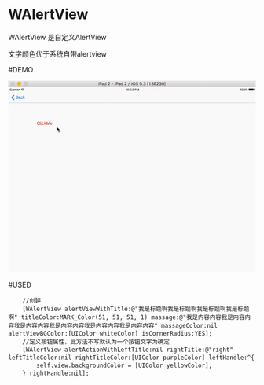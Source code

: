# WAlertView

WAlertView 是自定义AlertView

文字颜色优于系统自带alertview

#DEMO

![](https://github.com/willinzhang/WAlertView/blob/master/demo.gif)

#USED
```objc
    //创建
    [WAlertView alertViewWithTitle:@"我是标题啊我是标题啊我是标题啊我是标题啊" titleColor:MARK_Color(51, 51, 51, 1) massage:@"我是内容内容我是内容内容我是内容内容我是内容内容我是内容内容我是内容内容" massageColor:nil alertViewBGColor:[UIColor whiteColor] isCornerRadius:YES];
    //定义按钮属性，此方法不写默认为一个按钮文字为确定
    [WAlertView alertActionWithLeftTitle:nil rightTitle:@"right" leftTitleColor:nil rightTitleColor:[UIColor purpleColor] leftHandle:^{
        self.view.backgroundColor = [UIColor yellowColor];
    } rightHandle:nil];
```
